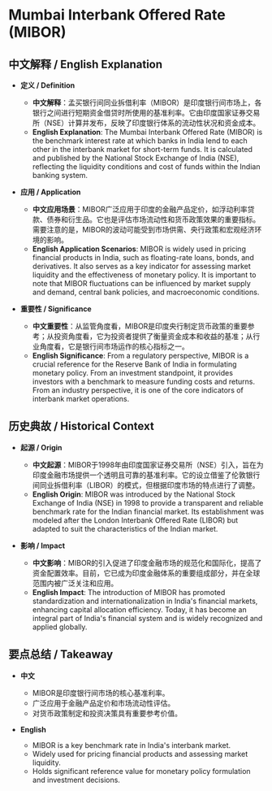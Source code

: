 # Mumbai Interbank Offered Rate (MIBOR)

## 中文解释 / English Explanation

* **定义 / Definition**  
  - **中文解释**：孟买银行间同业拆借利率（MIBOR）是印度银行间市场上，各银行之间进行短期资金借贷时所使用的基准利率。它由印度国家证券交易所（NSE）计算并发布，反映了印度银行体系的流动性状况和资金成本。  
  - **English Explanation**: The Mumbai Interbank Offered Rate (MIBOR) is the benchmark interest rate at which banks in India lend to each other in the interbank market for short-term funds. It is calculated and published by the National Stock Exchange of India (NSE), reflecting the liquidity conditions and cost of funds within the Indian banking system.

* **应用 / Application**  
  - **中文应用场景**：MIBOR广泛应用于印度的金融产品定价，如浮动利率贷款、债券和衍生品。它也是评估市场流动性和货币政策效果的重要指标。需要注意的是，MIBOR的波动可能受到市场供需、央行政策和宏观经济环境的影响。  
  - **English Application Scenarios**: MIBOR is widely used in pricing financial products in India, such as floating-rate loans, bonds, and derivatives. It also serves as a key indicator for assessing market liquidity and the effectiveness of monetary policy. It is important to note that MIBOR fluctuations can be influenced by market supply and demand, central bank policies, and macroeconomic conditions.

* **重要性 / Significance**  
  - **中文重要性**：从监管角度看，MIBOR是印度央行制定货币政策的重要参考；从投资角度看，它为投资者提供了衡量资金成本和收益的基准；从行业角度看，它是银行间市场运作的核心指标之一。  
  - **English Significance**: From a regulatory perspective, MIBOR is a crucial reference for the Reserve Bank of India in formulating monetary policy. From an investment standpoint, it provides investors with a benchmark to measure funding costs and returns. From an industry perspective, it is one of the core indicators of interbank market operations.

## 历史典故 / Historical Context

* **起源 / Origin**  
  - **中文起源**：MIBOR于1998年由印度国家证券交易所（NSE）引入，旨在为印度金融市场提供一个透明且可靠的基准利率。它的设立借鉴了伦敦银行间同业拆借利率（LIBOR）的模式，但根据印度市场的特点进行了调整。  
  - **English Origin**: MIBOR was introduced by the National Stock Exchange of India (NSE) in 1998 to provide a transparent and reliable benchmark rate for the Indian financial market. Its establishment was modeled after the London Interbank Offered Rate (LIBOR) but adapted to suit the characteristics of the Indian market.

* **影响 / Impact**  
  - **中文影响**：MIBOR的引入促进了印度金融市场的规范化和国际化，提高了资金配置效率。目前，它已成为印度金融体系的重要组成部分，并在全球范围内被广泛关注和应用。  
  - **English Impact**: The introduction of MIBOR has promoted standardization and internationalization in India's financial markets, enhancing capital allocation efficiency. Today, it has become an integral part of India's financial system and is widely recognized and applied globally.

## 要点总结 / Takeaway

* **中文**  
  - MIBOR是印度银行间市场的核心基准利率。  
  - 广泛应用于金融产品定价和市场流动性评估。  
  - 对货币政策制定和投资决策具有重要参考价值。

* **English**  
  - MIBOR is a key benchmark rate in India's interbank market.  
  - Widely used for pricing financial products and assessing market liquidity.  
  - Holds significant reference value for monetary policy formulation and investment decisions.